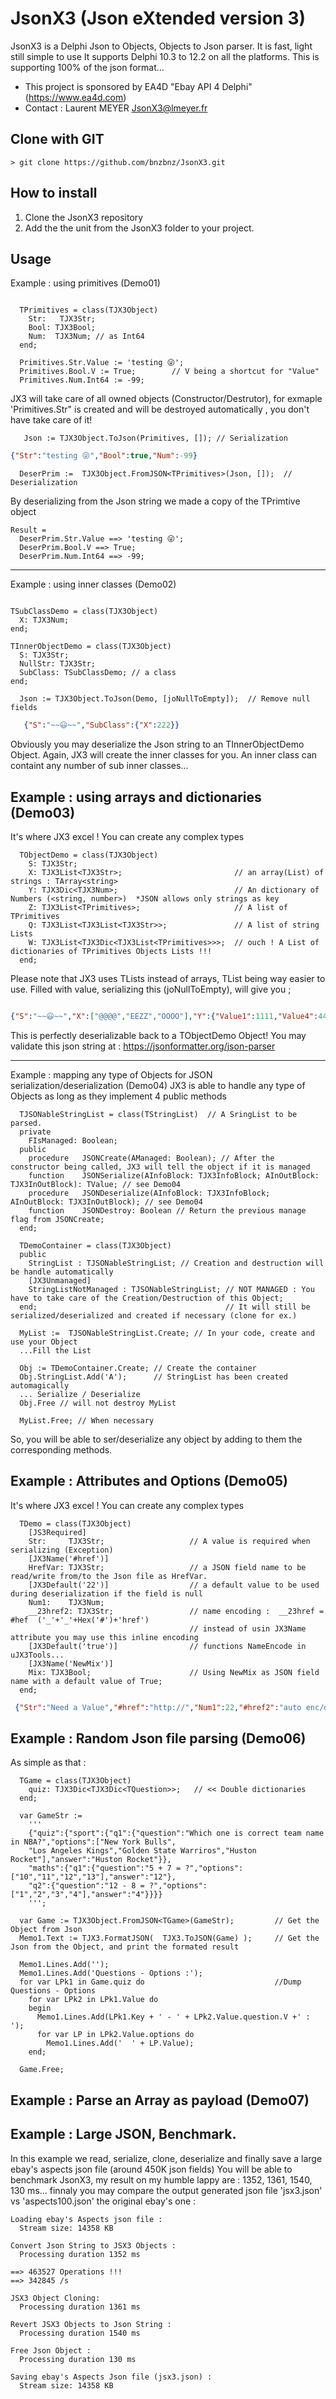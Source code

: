 JsonX3 (Json eXtended version 3)
=================

JsonX3 is a Delphi Json to Objects, Objects to Json parser. It is fast, light still simple to use
It supports Delphi 10.3 to 12.2 on all the platforms. This is supporting 100% of the json format...

- This project is sponsored by EA4D "Ebay API 4 Delphi" (https://www.ea4d.com)
- Contact : Laurent MEYER JsonX3@lmeyer.fr

Clone with GIT
--------------
```
> git clone https://github.com/bnzbnz/JsonX3.git
```

How to install
--------------
1. Clone the JsonX3 repository
2. Add the the unit from the JsonX3 folder to your project.

Usage
-----
Example : using primitives (Demo01)

```Delphi

  TPrimitives = class(TJX3Object)
    Str:   TJX3Str;
    Bool: TJX3Bool;
    Num:  TJX3Num; // as Int64
  end;

  Primitives.Str.Value := 'testing 😜';
  Primitives.Bool.V := True;        // V being a shortcut for "Value"
  Primitives.Num.Int64 := -99;
```
  JX3 will take care of all owned objects (Constructor/Destrutor), for exmaple 'Primitives.Str" is created and will be destroyed automatically , you don't have take care of it!
```Delphi
   Json := TJX3Object.ToJson(Primitives, []); // Serialization
```
```Json
{"Str":"testing 😜","Bool":true,"Num":-99}
```
```Delphi
  DeserPrim :=  TJX3Object.FromJSON<TPrimitives>(Json, []);  // Deserialization
 ```
  By deserializing from the Json string we made a copy of the TPrimtive object
```Delphi
Result =
  DeserPrim.Str.Value ==> 'testing 😜';
  DeserPrim.Bool.V ==> True;       
  DeserPrim.Num.Int64 ==> -99;
```
-----
Example : using inner classes (Demo02) 
```Delphi

TSubClassDemo = class(TJX3Object)
  X: TJX3Num;
end;

TInnerObjectDemo = class(TJX3Object)
  S: TJX3Str;
  NullStr: TJX3Str;
  SubClass: TSubClassDemo; // a class
end;

```
```Delphi
  Json := TJX3Object.ToJson(Demo, [joNullToEmpty]);  // Remove null fields
```
```Json
   {"S":"~~😃~~","SubClass":{"X":222}}
```
Obviously you may deserialize the Json string to an TInnerObjectDemo Object.
Again, JX3 will create the inner classes for you. An inner class can containt any number of sub inner classes...

Example : using arrays and dictionaries (Demo03)
-
It's where JX3 excel ! You can create any complex types
```Delphi
  TObjectDemo = class(TJX3Object)
    S: TJX3Str;
    X: TJX3List<TJX3Str>;                         // an array(List) of strings : TArray<string>
    Y: TJX3Dic<TJX3Num>;                          // An dictionary of Numbers (<string, number>)  *JSON allows only strings as key
    Z: TJX3List<TPrimitives>;                     // A list of TPrimitives
    Q: TJX3List<TJX3List<TJX3Str>>;               // A list of string Lists
    W: TJX3List<TJX3Dic<TJX3List<TPrimitives>>>;  // ouch ! A List of dictionaries of TPrimitives Objects Lists !!!
  end;
```
Please note that JX3 uses TLists instead of arrays, TList being way easier to use.
Filled with value, serializing this (joNullToEmpty), will give you ;
```Json

{"S":"~~😃~~","X":["@@@@","EEZZ","OOOO"],"Y":{"Value1":1111,"Value4":4444,"Value2":2222,"Value3":3333},"Z":[{"Bool":true,"e":111},{"Bool":false,"e":333}],"Q":[["TTT","OOO"],["UUU","III"]],"W":[{"DicVal1":[{"Str":"Boolean1","Bool":true}],"DicVal2":[{"Str":"Boolean3","Bool":true}]},{"DicVal1":[{"Str":"Boolean1","Bool":true}],"DicVal2":[{"Str":"Boolean3","Bool":true}]}]}
```
This is perfectly deserializable back to a TObjectDemo Object! You may validate this json string at : https://jsonformatter.org/json-parser

-----
Example : mapping any type of Objects for JSON serialization/deserialization (Demo04)
JX3 is able to handle any type of Objects as long as they implement 4 public methods
```Delphi
  TJSONableStringList = class(TStringList)  // A SringList to be parsed.
  private
    FIsManaged: Boolean;
  public
    procedure   JSONCreate(AManaged: Boolean); // After the constructor being called, JX3 will tell the object if it is managed
    function    JSONSerialize(AInfoBlock: TJX3InfoBlock; AInOutBlock: TJX3InOutBlock): TValue; // see Demo04
    procedure   JSONDeserialize(AInfoBlock: TJX3InfoBlock; AInOutBlock: TJX3InOutBlock); // see Demo04
    function    JSONDestroy: Boolean // Return the previous manage flag from JSONCreate;
  end;
```

```Delphi
  TDemoContainer = class(TJX3Object)
  public
    StringList : TJSONableStringList; // Creation and destruction will be handle automatically
    [JX3Unmanaged]
    StringListNotManaged : TJSONableStringList; // NOT MANAGED : You have to take care of the Creation/Destruction of this Object;
  end;                                          // It will still be serialized/deserialized and created if necessary (clone for ex.)

  MyList :=  TJSONableStringList.Create; // In your code, create and use your Object
  ...Fill the List
  
  Obj := TDemoContainer.Create; // Create the container
  Obj.StringList.Add('A');      // StringList has been created automagically   
  ... Serialize / Deserialize
  Obj.Free // will not destroy MyList
  
  MyList.Free; // When necessary
```
  So, you will be able to ser/deserialize any object by adding to them the corresponding methods.

Example : Attributes and Options (Demo05)
-
It's where JX3 excel ! You can create any complex types
```Delphi
  TDemo = class(TJX3Object)
    [JS3Required]
    Str:     TJX3Str;                   // A value is required when serializing (Exception)
    [JX3Name('#href')]                 
    HrefVar: TJX3Str;                   // a JSON field name to be read/write from/to the Json file as HrefVar.
    [JX3Default('22')]                  // a default value to be used during deserialization if the field is null
    Num1:    TJX3Num;
    __23href2: TJX3Str;                 // name encoding :  __23href = #hef  ('_'+'_'+Hex('#')+'href')
                                        // instead of usin JX3Name attribute you may use this inline encoding 
    [JX3Default('true')]                // functions NameEncode in uJX3Tools...
    [JX3Name('NewMix')]
    Mix: TJX3Bool;                      // Using NewMix as JSON field name with a default value of True;
  end;
```
```Json
 {"Str":"Need a Value","#href":"http://","Num1":22,"#href2":"auto enc/dec oding","NewMix":true}
```
Example : Random Json file parsing (Demo06)
-
As simple as that :
```Delphi
  TGame = class(TJX3Object)
    quiz: TJX3Dic<TJX3Dic<TQuestion>>;   // << Double dictionaries
  end;

  var GameStr :=
    '''
    {"quiz":{"sport":{"q1":{"question":"Which one is correct team name in NBA?","options":["New York Bulls",
    "Los Angeles Kings","Golden State Warriros","Huston Rocket"],"answer":"Huston Rocket"}},
    "maths":{"q1":{"question":"5 + 7 = ?","options":["10","11","12","13"],"answer":"12"},
    "q2":{"question":"12 - 8 = ?","options":["1","2","3","4"],"answer":"4"}}}}
    ''';

  var Game := TJX3Object.FromJSON<TGame>(GameStr);         // Get the Object from Json
  Memo1.Text := TJX3.FormatJSON(  TJX3.ToJSON(Game) );     // Get the Json from the Object, and print the formated result

  Memo1.Lines.Add('');
  Memo1.Lines.Add('Questions - Options :');
  for var LPk1 in Game.quiz do                             //Dump  Questions - Options
    for var LPk2 in LPk1.Value do
    begin
      Memo1.Lines.Add(LPk1.Key + ' - ' + LPk2.Value.question.V +' : ');
      for var LP in LPk2.Value.options do
        Memo1.Lines.Add('  ' + LP.Value);
    end;

  Game.Free; 
```
Example : Parse an Array as payload (Demo07)
-
Example : Large JSON, Benchmark.
-
In this example we read, serialize, clone, deserialize and finally save a large ebay's aspects json file (around 450K json fields)
You will be able to benchmark JsonX3, my result on my humble lappy are : 1352, 1361, 1540, 130 ms... finnaly you may compare the output generated json file 'jsx3.json' vs 'aspects100.json' the original ebay's one :

```
Loading ebay's Aspects json file :
  Stream size: 14358 KB

Convert Json String to JSX3 Objects :
  Processing duration 1352 ms

==> 463527 Operations !!!
==> 342845 /s

JSX3 Object Cloning:
  Processing duration 1361 ms

Revert JSX3 Objects to Json String :
  Processing duration 1540 ms

Free Json Object :
  Processing duration 130 ms

Saving ebay's Aspects Json file (jsx3.json) :
  Stream size: 14358 KB
```




